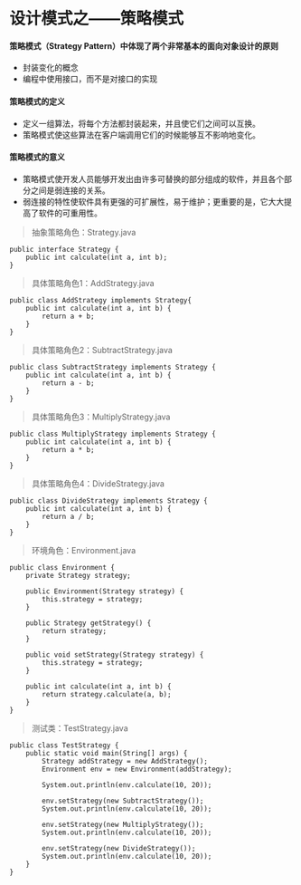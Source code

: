 # 设计模式之——策略模式

#### 策略模式（Strategy Pattern）中体现了两个非常基本的面向对象设计的原则

* 封装变化的概念
* 编程中使用接口，而不是对接口的实现

#### 策略模式的定义

* 定义一组算法，将每个方法都封装起来，并且使它们之间可以互换。
* 策略模式使这些算法在客户端调用它们的时候能够互不影响地变化。

#### 策略模式的意义

* 策略模式使开发人员能够开发出由许多可替换的部分组成的软件，并且各个部分之间是弱连接的关系。
* 弱连接的特性使软件具有更强的可扩展性，易于维护；更重要的是，它大大提高了软件的可重用性。

> 抽象策略角色：Strategy.java

    public interface Strategy {
	    public int calculate(int a, int b);
    }

> 具体策略角色1：AddStrategy.java

    public class AddStrategy implements Strategy{
    	public int calculate(int a, int b) {
    		return a + b;
    	}
    }

> 具体策略角色2：SubtractStrategy.java

    public class SubtractStrategy implements Strategy {
    	public int calculate(int a, int b) {
    		return a - b;
    	}
    }

> 具体策略角色3：MultiplyStrategy.java

    public class MultiplyStrategy implements Strategy {
    	public int calculate(int a, int b) {
    		return a * b;
    	}
    }

> 具体策略角色4：DivideStrategy.java

    public class DivideStrategy implements Strategy {
    	public int calculate(int a, int b) {
    		return a / b;
    	}
    }

> 环境角色：Environment.java

	public class Environment {
		private Strategy strategy;
	
		public Environment(Strategy strategy) {
			this.strategy = strategy;
		}
	
		public Strategy getStrategy() {
			return strategy;
		}
	
		public void setStrategy(Strategy strategy) {
			this.strategy = strategy;
		}
	
		public int calculate(int a, int b) {
			return strategy.calculate(a, b);
		}
	}

> 测试类：TestStrategy.java

	public class TestStrategy {
		public static void main(String[] args) {
			Strategy addStrategy = new AddStrategy();
			Environment env = new Environment(addStrategy);
			
			System.out.println(env.calculate(10, 20));
			
			env.setStrategy(new SubtractStrategy());
			System.out.println(env.calculate(10, 20));
			
			env.setStrategy(new MultiplyStrategy());
			System.out.println(env.calculate(10, 20));
			
			env.setStrategy(new DivideStrategy());
			System.out.println(env.calculate(10, 20));
		}
	}




























